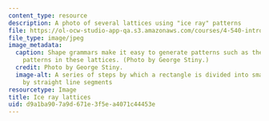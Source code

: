 ```yaml
---
content_type: resource
description: A photo of several lattices using "ice ray" patterns
file: https://ol-ocw-studio-app-qa.s3.amazonaws.com/courses/4-540-introduction-to-shape-grammars-i-fall-2018/d9a1ba907a9d671e3f5ea4071c44453e_4-540f18.jpg
file_type: image/jpeg
image_metadata:
  caption: Shape grammars make it easy to generate patterns such as the "ice ray"
    patterns in these lattices. (Photo by George Stiny.)
  credit: Photo by George Stiny.
  image-alt: A series of steps by which a rectangle is divided into smaller polygons
    by straight line segments
resourcetype: Image
title: Ice ray lattices
uid: d9a1ba90-7a9d-671e-3f5e-a4071c44453e
---
```

